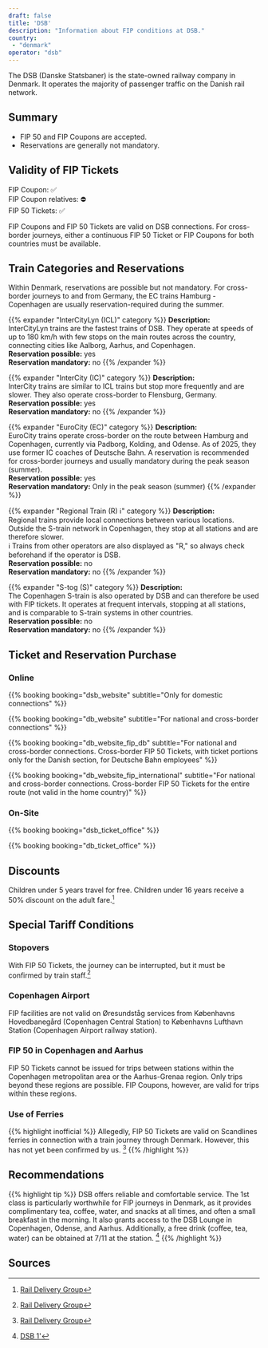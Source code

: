 ```yaml
---
draft: false
title: 'DSB'
description: "Information about FIP conditions at DSB."
country:
 - "denmark"
operator: "dsb"
---
```


The DSB (Danske Statsbaner) is the state-owned railway company in Denmark. It operates the majority of passenger traffic on the Danish rail network.

## Summary
- FIP 50 and FIP Coupons are accepted.
- Reservations are generally not mandatory.

## Validity of FIP Tickets
FIP Coupon: ✅ \
FIP Coupon relatives: ⛔ \
FIP 50 Tickets: ✅

FIP Coupons and FIP 50 Tickets are valid on DSB connections. For cross-border journeys, either a continuous FIP 50 Ticket or FIP Coupons for both countries must be available.

## Train Categories and Reservations
Within Denmark, reservations are possible but not mandatory. For cross-border journeys to and from Germany, the EC trains Hamburg - Copenhagen are usually reservation-required during the summer.

{{% expander "InterCityLyn (ICL)" category %}}
**Description:** \
InterCityLyn trains are the fastest trains of DSB. They operate at speeds of up to 180 km/h with few stops on the main routes across the country, connecting cities like Aalborg, Aarhus, and Copenhagen. \
**Reservation possible:** yes \
**Reservation mandatory:** no
{{% /expander %}}

{{% expander "InterCity (IC)" category %}}
**Description:** \
InterCity trains are similar to ICL trains but stop more frequently and are slower. They also operate cross-border to Flensburg, Germany. \
**Reservation possible:** yes \
**Reservation mandatory:** no
{{% /expander %}}

{{% expander "EuroCity (EC)" category %}}
**Description:** \
EuroCity trains operate cross-border on the route between Hamburg and Copenhagen, currently via Padborg, Kolding, and Odense. As of 2025, they use former IC coaches of Deutsche Bahn. A reservation is recommended for cross-border journeys and usually mandatory during the peak season (summer). \
**Reservation possible:** yes \
**Reservation mandatory:**  Only in the peak season (summer)
{{% /expander %}}

{{% expander "Regional Train (R) ℹ️" category %}}
**Description:** \
Regional trains provide local connections between various locations. Outside the S-train network in Copenhagen, they stop at all stations and are therefore slower. \
ℹ️ Trains from other operators are also displayed as "R," so always check beforehand if the operator is DSB. \
**Reservation possible:** no \
**Reservation mandatory:** no
{{% /expander %}}

{{% expander "S-tog (S)" category %}}
**Description:** \
The Copenhagen S-train is also operated by DSB and can therefore be used with FIP tickets. It operates at frequent intervals, stopping at all stations, and is comparable to S-train systems in other countries. \
**Reservation possible:** no \
**Reservation mandatory:** no
{{% /expander %}}

## Ticket and Reservation Purchase

### Online

{{% booking booking="dsb_website" subtitle="Only for domestic connections" %}}

{{% booking booking="db_website" subtitle="For national and cross-border connections" %}}

{{% booking booking="db_website_fip_db" subtitle="For national and cross-border connections. Cross-border FIP 50 Tickets, with ticket portions only for the Danish section, for Deutsche Bahn employees" %}}

{{% booking booking="db_website_fip_international" subtitle="For national and cross-border connections. Cross-border FIP 50 Tickets for the entire route (not valid in the home country)" %}}

### On-Site

{{% booking booking="dsb_ticket_office" %}}

{{% booking booking="db_ticket_office" %}}

## Discounts
Children under 5 years travel for free. Children under 16 years receive a 50% discount on the adult fare.[^1]

## Special Tariff Conditions
### Stopovers
With FIP 50 Tickets, the journey can be interrupted, but it must be confirmed by train staff.[^1]

### Copenhagen Airport

FIP facilities are not valid on Øresundståg services from Københavns Hovedbanegård (Copenhagen Central Station) to Københavns Lufthavn Station (Copenhagen Airport railway station).

### FIP 50 in Copenhagen and Aarhus
FIP 50 Tickets cannot be issued for trips between stations within the Copenhagen metropolitan area or the Aarhus-Grenaa region. Only trips beyond these regions are possible. FIP Coupons, however, are valid for trips within these regions.

### Use of Ferries
{{% highlight inofficial %}}
Allegedly, FIP 50 Tickets are valid on Scandlines ferries in connection with a train journey through Denmark. However, this has not yet been confirmed by us. [^1]
{{% /highlight %}}

## Recommendations

{{% highlight tip %}}
DSB offers reliable and comfortable service. The 1st class is particularly worthwhile for FIP journeys in Denmark, as it provides complimentary tea, coffee, water, and snacks at all times, and often a small breakfast in the morning. It also grants access to the DSB Lounge in Copenhagen, Odense, and Aarhus. Additionally, a free drink (coffee, tea, water) can be obtained at 7/11 at the station. [^2]
{{% /highlight %}}

## Sources
[^1]: [Rail Delivery Group](https://www.raildeliverygroup.com/rst/europe-and-fip.html#Tips)
[^2]: [DSB 1'](https://www.dsb.dk/find-produkter-og-services/dsb-1-billetter/dsb-1-tillaeg/)
